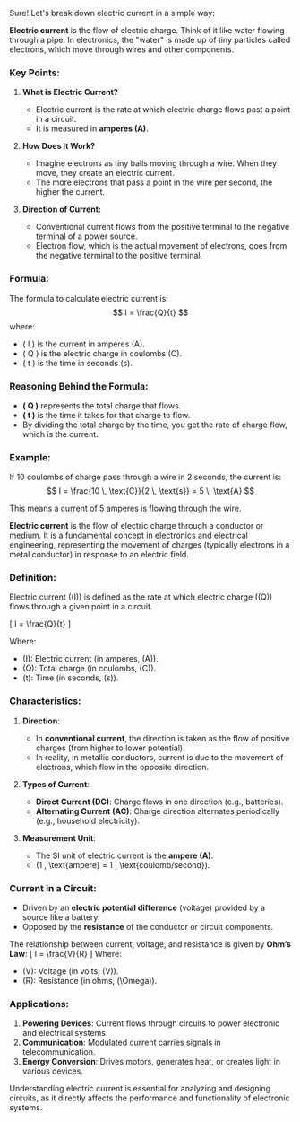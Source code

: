 Sure! Let's break down electric current in a simple way:

**Electric current** is the flow of electric charge. Think of it like water flowing through a pipe. In electronics, the "water" is made up of tiny particles called electrons, which move through wires and other components.

### Key Points:
1. **What is Electric Current?**
   - Electric current is the rate at which electric charge flows past a point in a circuit.
   - It is measured in **amperes (A)**.

2. **How Does It Work?**
   - Imagine electrons as tiny balls moving through a wire. When they move, they create an electric current.
   - The more electrons that pass a point in the wire per second, the higher the current.

3. **Direction of Current:**
   - Conventional current flows from the positive terminal to the negative terminal of a power source.
   - Electron flow, which is the actual movement of electrons, goes from the negative terminal to the positive terminal.

### Formula:
The formula to calculate electric current is:
$$
I = \frac{Q}{t}
$$
where:
- \( I \) is the current in amperes (A).
- \( Q \) is the electric charge in coulombs (C).
- \( t \) is the time in seconds (s).

### Reasoning Behind the Formula:
- **\( Q \)** represents the total charge that flows.
- **\( t \)** is the time it takes for that charge to flow.
- By dividing the total charge by the time, you get the rate of charge flow, which is the current.

### Example:
If 10 coulombs of charge pass through a wire in 2 seconds, the current is:
$$
I = \frac{10 \, \text{C}}{2 \, \text{s}} = 5 \, \text{A}
$$

This means a current of 5 amperes is flowing through the wire.

**Electric current** is the flow of electric charge through a conductor or medium. It is a fundamental concept in electronics and electrical engineering, representing the movement of charges (typically electrons in a metal conductor) in response to an electric field.

### **Definition**:
Electric current (\(I\)) is defined as the rate at which electric charge (\(Q\)) flows through a given point in a circuit.

\[
I = \frac{Q}{t}
\]

Where:
- \(I\): Electric current (in amperes, \(A\)).
- \(Q\): Total charge (in coulombs, \(C\)).
- \(t\): Time (in seconds, \(s\)).

### **Characteristics**:

1. **Direction**:
   - In **conventional current**, the direction is taken as the flow of positive charges (from higher to lower potential).
   - In reality, in metallic conductors, current is due to the movement of electrons, which flow in the opposite direction.

2. **Types of Current**:
   - **Direct Current (DC)**: Charge flows in one direction (e.g., batteries).
   - **Alternating Current (AC)**: Charge direction alternates periodically (e.g., household electricity).

3. **Measurement Unit**:
   - The SI unit of electric current is the **ampere (A)**.
   - \(1 \, \text{ampere} = 1 \, \text{coulomb/second}\).

### **Current in a Circuit**:
- Driven by an **electric potential difference** (voltage) provided by a source like a battery.
- Opposed by the **resistance** of the conductor or circuit components.

The relationship between current, voltage, and resistance is given by **Ohm’s Law**:
\[
I = \frac{V}{R}
\]
Where:
- \(V\): Voltage (in volts, \(V\)).
- \(R\): Resistance (in ohms, \(\Omega\)).

### **Applications**:
1. **Powering Devices**: Current flows through circuits to power electronic and electrical systems.
2. **Communication**: Modulated current carries signals in telecommunication.
3. **Energy Conversion**: Drives motors, generates heat, or creates light in various devices.

Understanding electric current is essential for analyzing and designing circuits, as it directly affects the performance and functionality of electronic systems.